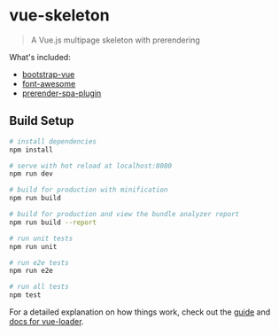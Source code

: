 # vue-skeleton

> A Vue.js multipage skeleton with prerendering

What's included:
* [bootstrap-vue](https://bootstrap-vue.js.org/)
* [font-awesome](https://fontawesome.com/)
* [prerender-spa-plugin](https://www.npmjs.com/package/prerender-spa-plugin)

## Build Setup

``` bash
# install dependencies
npm install

# serve with hot reload at localhost:8080
npm run dev

# build for production with minification
npm run build

# build for production and view the bundle analyzer report
npm run build --report

# run unit tests
npm run unit

# run e2e tests
npm run e2e

# run all tests
npm test
```

For a detailed explanation on how things work, check out the [guide](http://vuejs-templates.github.io/webpack/) and [docs for vue-loader](http://vuejs.github.io/vue-loader).

